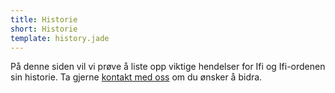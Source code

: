 ```yaml
---
title: Historie
short: Historie
template: history.jade
---
```


På denne siden vil vi prøve å liste opp viktige hendelser for Ifi og Ifi-ordenen sin historie. Ta gjerne [kontakt med oss](../about/#kontakt-oss) om du ønsker å bidra.
